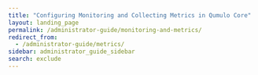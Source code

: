 ```yaml
---
title: "Configuring Monitoring and Collecting Metrics in Qumulo Core"
layout: landing_page
permalink: /administrator-guide/monitoring-and-metrics/
redirect_from:
  - /administrator-guide/metrics/
sidebar: administrator_guide_sidebar
search: exclude
---
```

